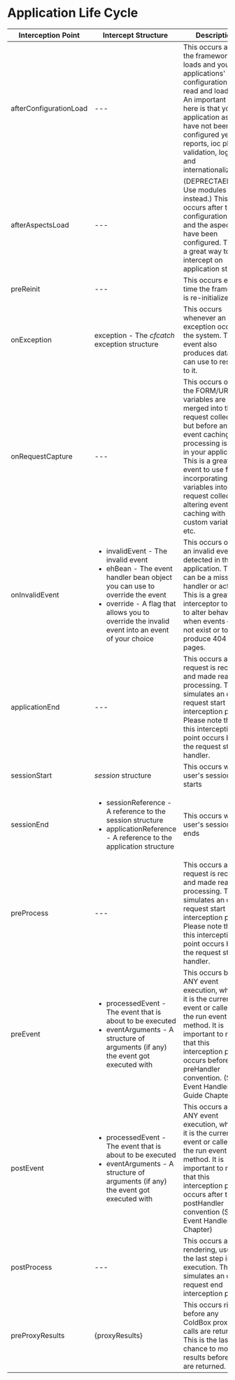 # Application Life Cycle

|Interception Point|Intercept Structure|Description|
|--|--|--|
|afterConfigurationLoad |---|This occurs after the framework loads and your applications' configuration file is read and loaded. An important note here is that your application aspects have not been configured yet: bug reports, ioc plugin, validation, logging, and internationalization.|
|afterAspectsLoad |---|(DEPRECTAED.  Use modules instead.) This occurs after the configuration loads and the aspects have been configured. This is a great way to intercept on application start.|
|preReinit |---|This occurs every time the framework is re-initialized|
|onException |exception - The *cfcatch* exception structure |This occurs whenever an exception occurs in the system. This event also produces data you can use to respond to it.|
|onRequestCapture |---|This occurs once the FORM/URL variables are merged into the request collection but before any event caching or processing is done in your application. This is a great event to use for incorporating variables into the request collections, altering event caching with custom variables, etc.|
|onInvalidEvent |<ul><li>invalidEvent - The invalid event</li><li>ehBean - The event handler bean object you can use to override the event</li><li>override - A flag that allows you to override the invalid event into an event of your choice</li></ul>|This occurs once an invalid event is detected in the application. This can be a missing handler or action. This is a great interceptor to use to alter behavior when events do not exist or to produce 404 pages.|
|applicationEnd |---|This occurs after a request is received and made ready for processing. This simulates an on request start interception point. Please note that this interception point occurs before the request start handler. |
|sessionStart |*session* structure |This occurs when a user's session starts|
|sessionEnd |<ul><li>sessionReference - A reference to the session structure</li><li>applicationReference - A reference to the application structure</li></ul>|This occurs when a user's session ends|
|preProcess |---|This occurs after a request is received and made ready for processing. This simulates an on request start interception point. Please note that this interception point occurs before the request start handler. |
|preEvent |<ul><li>processedEvent - The event that is about to be executed</li><li>eventArguments - A structure of arguments (if any) the event got executed with</li></ul>|This occurs before ANY event execution, whether it is the current event or called via the run event method. It is important to note that this interception point occurs before the preHandler convention. (See Event Handler Guide Chapter) |
|postEvent|<ul><li>processedEvent - The event that is about to be executed</li><li>eventArguments - A structure of arguments (if any) the event got executed with</li></ul>|This occurs after ANY event execution, whether it is the current event or called via the run event method. It is important to note that this interception point occurs after the postHandler convention (See Event Handler Chapter) |
|postProcess |---|This occurs after rendering, usually the last step in an execution. This simulates an on request end interception point. |
|preProxyResults |{proxyResults} |This occurs right before any ColdBox proxy calls are returned. This is the last chance to modify results before they are returned.|

